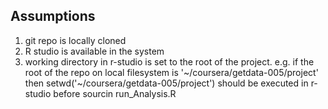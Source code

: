 Assumptions
-----------
1. git repo is locally cloned
2. R studio is available in the system
3. working directory in r-studio is set to the root of the project. e.g. if the root of the repo on local filesystem is '~/coursera/getdata-005/project' then setwd('~/coursera/getdata-005/project') should be executed in r-studio before sourcin run_Analysis.R

